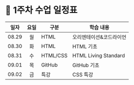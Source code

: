 # 🦁 1주차 수업 일정표  

|일자|요일|구분|학습 내용
|---|:--:|---|---|
|08.29|월|HTML|오리엔테이션&코드라이언
|08.30|화|HTML|HTML 기초
|08.31|수|HTML/CSS|HTML Living Standard
|09.01|목|GitHub|GitHub 기초
|09.02|금|특강|CSS 특강
